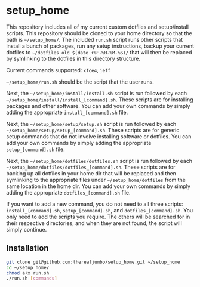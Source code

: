 setup_home
==========
This repository includes all of my current custom dotfiles and setup/install
scripts. This repository should be cloned to your home directory so that the
path is `~/setup_home/`. The included `run.sh` script runs other scripts that
install a bunch of packages, run any setup instructions, backup your
current dotfiles to `~/dotfiles_old_$(date +%F-%H-%M-%S)/` that will then be
replaced by symlinking to the dotfiles in this directory structure.

Current commands supported:
`xfce4`, `jeff`

`~/setup_home/run.sh` should be the script that the user runs.

Next, the `~/setup_home/install/install.sh` script is run followed by each
`~/setup_home/install/install_[command].sh`. These scripts are for installing
packages and other software. You can add your own commands by simply adding the
appropriate `install_[command].sh` file.

Next, the `~/setup_home/setup/setup.sh` script is run followed by each
`~/setup_home/setup/setup_[command].sh`. These scripts are for generic setup
commands that do not involve installing software or dotfiles. You can add your
own commands by simply adding the appropriate `setup_[command].sh` file.

Next, the `~/setup_home/dotfiles/dotfiles.sh` script is run followed by each
`~/setup_home/dotfiles/dotfiles_[command].sh`. These scripts are for backing up
all dotfiles in your home dir that will be replaced and then symlinking to the
appropriate files under `~/setup_home/dotfiles` from the same location in the
home dir. You can add your own commands by simply adding the
appropriate `dotfiles_[command].sh` file.

If you want to add a new command, you do not need to all three scripts:
`install_[command].sh`, `setup_[command].sh`, and `dotfiles_[command].sh`. You
only need to add the scripts you require. The others will be searched for in
their respective directories, and when they are not found, the script will
simply continue.

Installation
------------

``` bash
git clone git@github.com:therealjumbo/setup_home.git ~/setup_home
cd ~/setup_home/
chmod a+x run.sh
./run.sh [commands]
```

